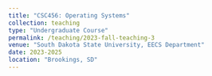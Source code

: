 ```yaml
---
title: "CSC456: Operating Systems"
collection: teaching
type: "Undergraduate Course"
permalink: /teaching/2023-fall-teaching-3
venue: "South Dakota State University, EECS Department"
date: 2023-2025
location: "Brookings, SD"
---
```


 <!-- [Slides](https://codex.cs.yale.edu/avi/os-book/OS10/slide-dir/index.html) -->

 <!-- [eBook](https://os.ecci.ucr.ac.cr/slides/Abraham-Silberschatz-Operating-System-Concepts-10th-2018.pdf) -->
